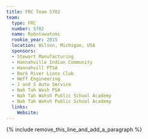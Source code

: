 ```yaml
---
title: FRC Team 5702
team:
  type: FRC
  number: 5702
  name: Robotawatomi
  rookie_year: 2015
  location: Wilson, Michigan, USA
  sponsors:
  - Stewart Manufacturing
  - Hannahville Indian Community
  - Hannahvill PTSA
  - Bark River Lions Club
  - Neff Engineering
  - J and S Auto Service
  - Nah Tah Wash PSA
  - Nah Tah Wahsh Public School Academy
  - Nah Tah Wahsh Public School Academy
  links:
    Website:
---
```


{% include remove_this_line_and_add_a_paragraph %}
